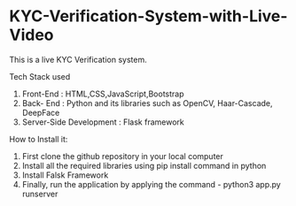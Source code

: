 # KYC-Verification-System-with-Live-Video
This is a live KYC Verification system.

Tech Stack used
1) Front-End : HTML,CSS,JavaScript,Bootstrap
2) Back- End : Python and its libraries such as OpenCV, Haar-Cascade, DeepFace
3) Server-Side Development : Flask framework

How to Install it: 
1) First clone the github repository in your local computer
2) Install all the required libraries using pip install command in python
3) Install Falsk Framework
4) Finally, run the application by applying the command - python3 app.py runserver
